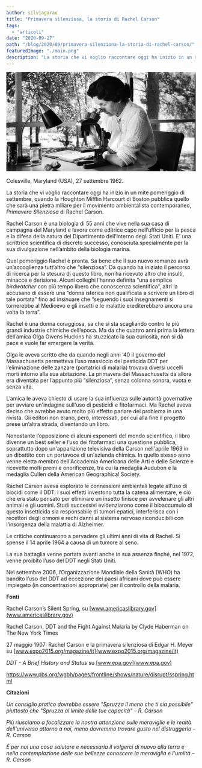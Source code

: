 ```yaml
---
author: silviagarau
title: "Primavera silenziosa, la storia di Rachel Carson"
tags:
  - "articoli"
date: "2020-09-27"
path: "/blog/2020/09/primavera-silenziona-la-storia-di-rachel-carson/"
featuredImage: "./main.png"
description: "La storia che vi voglio raccontare oggi ha inizio in un mite pomeriggio di settembre, quando la Houghton Mifflin Harcourt di Boston pubblica quello che sarà una pietra miliare per il movimento ambientalista contemporaneo, Primavera Silenziosa di Rachel Carson."
---
```


![Rachel Carson](./main.png)

Colesville, Maryland (USA), 27 settembre 1962.

La storia che vi voglio raccontare oggi ha inizio in un mite pomeriggio di settembre, quando la Houghton Mifflin Harcourt di Boston pubblica quello che sarà una pietra miliare per il movimento ambientalista contemporaneo, _Primavera Silenziosa_ di Rachel Carson.

Rachel Carson è una biologia di 55 anni che vive nella sua casa di campagna del Maryland e lavora come editrice capo nell’ufficio per la pesca e la difesa della natura del Dipartimento dell’Interno degli Stati Uniti. E’ una scrittrice scientifica di discreto successo, conosciuta specialmente per la sua divulgazione nell’ambito della biologia marina.

Quel pomeriggio Rachel è pronta. Sa bene che il suo nuovo romanzo avrà un’accoglienza tutt’altro che “silenziosa”. Da quando ha iniziato il percorso di ricerca per la stesura di questo libro, non ha ricevuto altro che insulti, minacce e derisione. Alcuni colleghi l’hanno definita “una semplice _birdwatcher_ con più tempo libero che conoscenza scientifica”, altri la accusano di essere una “donna isterica non qualificata a scrivere un libro di tale portata” fino ad insinuare che “seguendo i suoi insegnamenti si tornerebbe al Medioevo e gli insetti e le malattie erediterebbero ancora una volta la terra”.

Rachel è una donna coraggiosa, sa che si sta scagliando contro le più grandi industrie chimiche dell’epoca. Ma da che quattro anni prima la lettera dell’amica Olga Owens Huckins ha stuzzicato la sua curiosità, non si dà pace e vuole far emergere la verità.

Olga le aveva scritto che da quando negli anni ‘40 il governo del Massachusetts permetteva l’uso massiccio del pesticida DDT per l’eliminazione delle zanzare (portatrici di malaria) trovava diversi uccelli morti intorno alla sua abitazione. La primavera del Massachusetts da allora era diventata per l’appunto più “silenziosa”, senza colonna sonora, vuota e senza vita.

L’amica le aveva chiesto di usare la sua influenza sulle autorità governative per avviare un'indagine sull'uso di pesticidi e fitofarmaci. Ma Rachel aveva deciso che avrebbe avuto molto più effetto parlare del problema in una rivista. Gli editori non erano, però, interessati, per cui alla fine il progetto prese un’altra strada, diventando un libro.

Nonostante l’opposizione di alcuni esponenti del mondo scientifico, il libro divenne un best seller e l’uso dei fitofarmaci una questione pubblica, soprattutto dopo un'apparizione televisiva della Carson nell'aprile 1963 in un dibattito con un portavoce di un'azienda chimica. In quello stesso anno venne eletta membro dell'Accademia Americana delle Arti e delle Scienze e ricevette molti premi e onorificenze, tra cui la medaglia Audubon e la medaglia Cullen della American Geographical Society.

Rachel Carson aveva esplorato le connessioni ambientali legate all’uso di biocidi come il DDT: i suoi effetti investono tutta la catena alimentare, e ciò che era stato pensato per eliminare un insetto finisce per avvelenare gli altri animali e gli uomini. Studi successivi evidenziarono come il bioaccumulo di questo insetticida sia responsabile di tumori epatici, interferisca con i recettori degli ormoni e rechi danni al sistema nervoso riconducibili con l’insorgenza della malattia di Alzheimer.

Le critiche continuarono a pervadere gli ultimi anni di vita di Rachel. Si spense il 14 aprile 1964 a causa di un tumore al seno.

La sua battaglia venne portata avanti anche in sua assenza finché, nel 1972, venne proibito l’uso del DDT negli Stati Uniti.

Nel settembre 2006, l’Organizzazione Mondiale della Sanità (WHO) ha bandito l’uso del DDT ad eccezione dei paesi africani dove può essere impiegato (in concentrazioni appropriate) per il controllo della malaria.

**Fonti**

Rachel Carson’s Silent Spring, su [www.americaslibrary.gov](www.americaslibrary.gov)

Rachel Carson, DDT and the Fight Against Malaria by Clyde Haberman on The New York Times

27 maggio 1907: Rachel Carson e la primavera silenziosa di Edgar H. Meyer su [www.expo2015.org/magazine/it](www.expo2015.org/magazine/it)

_DDT - A Brief History and Status_ su [www.epa.gov](www.epa.gov)

https://www.pbs.org/wgbh/pages/frontline/shows/nature/disrupt/sspring.html

**Citazioni**

_Un consiglio pratico dovrebbe essere "Spruzza il meno che ti sia possibile" piuttosto che "Spruzza al limite delle tue capacità" – R. Carson_

_Più riusciamo a focalizzare la nostra attenzione sulle meraviglie e le realtà dell'universo attorno a noi, meno dovremmo trovare gusto nel distruggerlo – R. Carson_

_È per noi una cosa salutare e necessaria il volgerci di nuovo alla terra e nella contemplazione delle sue bellezze conoscere la meraviglia e l'umiltà – R. Carson_
